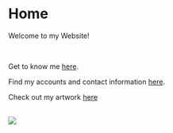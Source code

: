 <head>
  <link rel="shortcut icon" type="image/x-icon" href="favicon.ico" />
</head>

# Home
                                                                  
Welcome to my Website!

<br>
<p>Get to know me <a href="https://dantevasudevan.github.io/about">here</a>.</p>
<p>Find my accounts and contact information <a href="https://dantevasudevan.github.io/contact">here</a>.</p>
<p>Check out my artwork <a href="https://dantevasudevan.github.io/artwork">here</a></p>

<br>
<img src="https://4.bp.blogspot.com/-hVHMtkaxnr8/UckaaFt5AsI/AAAAAAAAAw4/3e8WNRXnXn8/s1600/87164e2d22008c2be.gif">
